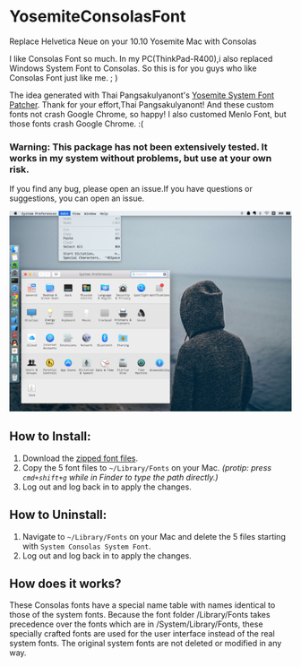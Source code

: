 # YosemiteConsolasFont
Replace Helvetica Neue on your 10.10 Yosemite Mac with Consolas

I like Consolas Font so much. In my PC(ThinkPad-R400),i also replaced Windows System Font to Consolas.
So this is for you guys who like Consolas Font just like me. ; )

The idea generated with Thai Pangsakulyanont's [Yosemite System Font Patcher](https://github.com/dtinth/YosemiteSystemFontPatcher).
Thank for your effort,Thai Pangsakulyanont! And these custom fonts not crash Google Chrome, so happy! 
I also customed Menlo Font, but those fonts crash Google Chrome. :( 

### Warning: This package has not been extensively tested. It works in my system without problems, but use at your own risk.
If you find any bug, please open an issue.If you have questions or suggestions, you can open an issue.

![screenshot](/ScreenShot.png)

## How to Install:
1. Download the [zipped font files](https://github.com/w4mxl/YosemiteConsolasFont/blob/master/Consolas.zip).
2. Copy the 5 font files to `~/Library/Fonts` on your Mac. *(protip: press `cmd+shift+g` while in Finder to type the path directly.)*
3. Log out and log back in to apply the changes.

## How to Uninstall:
1. Navigate to `~/Library/Fonts` on your Mac and delete the 5 files starting with `System Consolas System Font`.
2. Log out and log back in to apply the changes.

## How does it works?
These Consolas fonts have a special name table with names identical to those of the system fonts. Because the font folder /Library/Fonts takes precedence over the fonts which are in /System/Library/Fonts, these specially crafted fonts are used for the user interface instead of the real system fonts. The original system fonts are not deleted or modified in any way.
